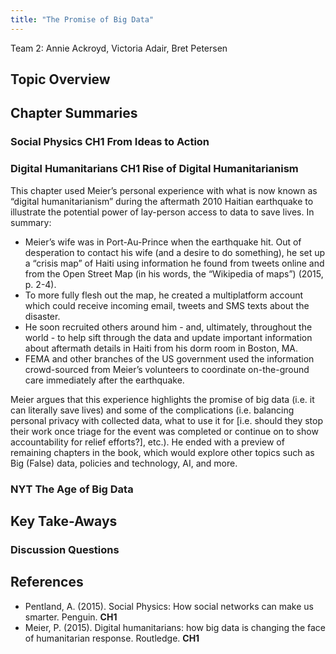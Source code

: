 ```yaml
---
title: "The Promise of Big Data"
---
```



Team 2: Annie Ackroyd, Victoria Adair, Bret Petersen



## Topic Overview





## Chapter Summaries

### Social Physics **CH1 From Ideas to Action**

### Digital Humanitarians **CH1 Rise of Digital Humanitarianism**
This chapter used Meier’s personal experience with what is now known as “digital humanitarianism” during the aftermath 2010 Haitian earthquake to illustrate the potential power of lay-person access to data to save lives. In summary:
* Meier’s wife was in Port-Au-Prince when the earthquake hit. Out of desperation to contact his wife (and a desire to do something), he set up a “crisis map” of Haiti using information he found from tweets online and from the Open Street Map (in his words, the “Wikipedia of maps”) (2015, p. 2-4). 
* To more fully flesh out the map, he created a multiplatform account which could receive incoming email, tweets and SMS texts about the disaster.
* He soon recruited others around him - and, ultimately, throughout the world - to help sift through the data and update important information about aftermath details in Haiti from his dorm room in Boston, MA. 
* FEMA and other branches of the US government used the information crowd-sourced from Meier’s volunteers to coordinate on-the-ground care immediately after the earthquake.

Meier argues that this experience highlights the promise of big data (i.e. it can literally save lives) and some of the complications (i.e. balancing personal privacy with collected data, what to use it for [i.e. should they stop their work once triage for the event was completed or continue on to show accountability for relief efforts?], etc.). He ended with a preview of remaining chapters in the book, which would explore other topics such as Big (False) data, policies and technology, AI, and more.


### NYT **The Age of Big Data**



## Key Take-Aways

### Discussion Questions




## References

* Pentland, A. (2015). Social Physics: How social networks can make us smarter. Penguin. **CH1**
* Meier, P. (2015). Digital humanitarians: how big data is changing the face of humanitarian response. Routledge. **CH1**
